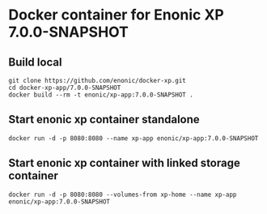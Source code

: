 # Docker container for Enonic XP 7.0.0-SNAPSHOT

## Build local

    git clone https://github.com/enonic/docker-xp.git
    cd docker-xp-app/7.0.0-SNAPSHOT
    docker build --rm -t enonic/xp-app:7.0.0-SNAPSHOT .

## Start enonic xp container standalone

    docker run -d -p 8080:8080 --name xp-app enonic/xp-app:7.0.0-SNAPSHOT

## Start enonic xp container with linked storage container

    docker run -d -p 8080:8080 --volumes-from xp-home --name xp-app enonic/xp-app:7.0.0-SNAPSHOT
